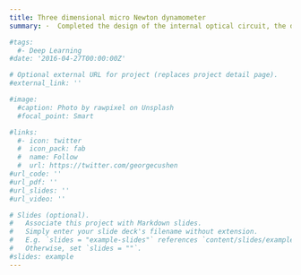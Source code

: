 ```yaml
---
title: Three dimensional micro Newton dynamometer 
summary: ·  Completed the design of the internal optical circuit, the design of the signal amplification circuit, and the test of the dynamometer index.

#tags:
  #- Deep Learning
#date: '2016-04-27T00:00:00Z'

# Optional external URL for project (replaces project detail page).
#external_link: ''

#image:
  #caption: Photo by rawpixel on Unsplash
  #focal_point: Smart

#links:
  #- icon: twitter
  #  icon_pack: fab
  #  name: Follow
  #  url: https://twitter.com/georgecushen
#url_code: ''
#url_pdf: ''
#url_slides: ''
#url_video: ''

# Slides (optional).
#   Associate this project with Markdown slides.
#   Simply enter your slide deck's filename without extension.
#   E.g. `slides = "example-slides"` references `content/slides/example-slides.md`.
#   Otherwise, set `slides = ""`.
#slides: example
---
```

